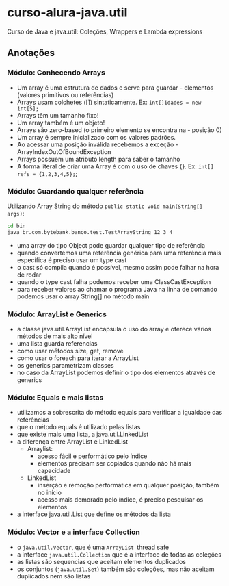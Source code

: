 # curso-alura-java.util
Curso de
Java e java.util: Coleções, Wrappers e Lambda expressions

## Anotações
### Módulo: Conhecendo Arrays
- Um array é uma estrutura de dados e serve para guardar - elementos (valores primitivos ou referências)
- Arrays usam colchetes ([]) sintaticamente. Ex: `int[]idades = new int[5];`
- Arrays têm um tamanho fixo!
- Um array também é um objeto!
- Arrays são zero-based (o primeiro elemento se encontra na - posição 0)
- Um array é sempre inicializado com os valores padrões.
- Ao acessar uma posição inválida recebemos a exceção - ArrayIndexOutOfBoundException
- Arrays possuem um atributo length para saber o tamanho
- A forma literal de criar uma Array é com o uso de chaves {}. Ex: `int[] refs = {1,2,3,4,5};`;

### Módulo: Guardando qualquer referência
Utilizando Array String do método `public static void main(String[] args)`:

```bash
cd bin
java br.com.bytebank.banco.test.TestArrayString 12 3 4
```
- uma array do tipo Object pode guardar qualquer tipo de referência
- quando convertemos uma referência genérica para uma referência mais específica é preciso usar um type cast
- o cast só compila quando é possível, mesmo assim pode falhar na hora de rodar
- quando o type cast falha podemos receber uma ClassCastException
- para receber valores ao chamar o programa Java na linha de comando podemos usar o array String[] no método main

### Módulo: ArrayList e Generics
- a classe java.util.ArrayList encapsula o uso do array e oferece vários métodos de mais alto nível
- uma lista guarda referencias
- como usar métodos size, get, remove
- como usar o foreach para iterar a ArrayList
- os generics parametrizam classes
- no caso da ArrayList podemos definir o tipo dos elementos através de generics

### Módulo: Equals e mais listas
- utilizamos a sobrescrita do método equals para verificar a igualdade das referências
- que o método equals é utilizado pelas listas
- que existe mais uma lista, a java.util.LinkedList
- a diferença entre ArrayList e LinkedList
  - Arraylist:
    - acesso fácil e performático pelo índice
    - elementos precisam ser copiados quando não há mais capacidade
  - LinkedList
    - inserção e remoção performática em qualquer posição, também no início
    - acesso mais demorado pelo índice, é preciso pesquisar os elementos
- a interface java.util.List que define os métodos da lista

### Módulo: Vector e a interface Collection
- o `java.util.Vector`, que é uma `ArrayList `thread safe
- a interface `java.util.Collection` que é a interface de todas as coleções
- as listas são sequencias que aceitam elementos duplicados
- os conjuntos (`java.util.Set`) também são coleções, mas não aceitam duplicados nem são listas
